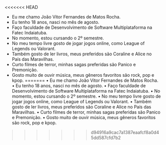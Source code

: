 <<<<<<< HEAD
- Eu me chamo João Vitor Fernandes de Matos Rocha.
- Eu tenho 18 anos, nasci no mês de agosto.
- Faço faculdade de Desenvolvimento de Software Multiplataforma na Fatec Indaiatuba.
- No momento, estou cursando o 2º semestre.
- No meu tempo livre gosto de jogar jogos online, como League of Legends ou Valorant.
- Também gosto de ler livros, meus preferidos são Coraline e Alice no País das Maravilhas.
- Curto filmes de terror, minhas sagas preferidas são Panico e Premonição.
- Gosto muito de ouvir música, meus gêneros favoritos são rock, pop e kpop.
=======
• Eu me chamo João Vitor Fernandes de Matos Rocha.
• Eu tenho 18 anos, nasci no mês de agosto.
• Faço faculdade de Desenvolvimento de Software Multiplataforma na Fatec Indaiatuba.
• No momento, estou cursando o 2º semestre.
• No meu tempo livre gosto de jogar jogos online, como League of Legends ou Valorant.
• Também gosto de ler livros, meus preferidos são Coraline e Alice no País das Maravilhas.
• Curto filmes de terror, minhas sagas preferidas são Panico e Premonição.
• Gosto muito de ouvir música, meus gêneros favoritos são rock, pop e kpop.
>>>>>>> d94916a9cac7a1387eaafcf8a0d45dd587cfd7b2
